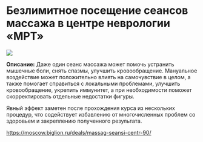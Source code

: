 # Безлимитное посещение сеансов массажа в центре неврологии «МРТ»
![](https://st.biglion.ru/c/w/672/h/378/cfs25/deal_offer_photo/ff/c8/ffc8be0d6786b16b78b4cd3907911e65.jpg)

**Описание:** Даже один сеанс массажа может помочь устранить мышечные боли, снять спазмы, улучшить кровообращение. Мануальное воздействие может положительно влиять на самочувствие в целом, а также помогает справиться с локальными проблемами, улучшить кровообращение, укрепить иммунитет, а при необходимости поможет скорректировать отдельные недостатки фигуры.

Явный эффект заметен после прохождения курса из нескольких процедур, что содействует избавлению от многочисленных проблем со здоровьем и закреплению полученного результата.

https://moscow.biglion.ru/deals/massag-seansi-centr-90/
